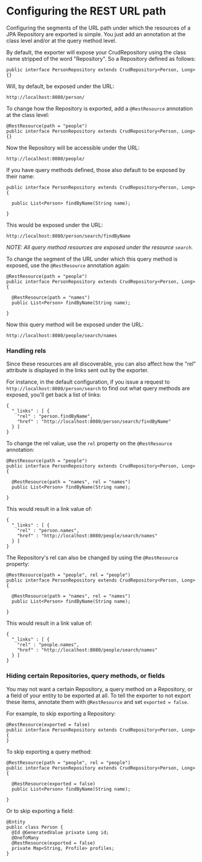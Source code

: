 # Configuring the REST URL path

Configuring the segments of the URL path under which the resources of a JPA Repository are exported is simple. You just add an annotation at the class level and/or at the query method level.

By default, the exporter will expose your CrudRepository using the class name stripped of the word "Repository". So a Repository defined as follows:

    public interface PersonRepository extends CrudRepository<Person, Long> {}

Will, by default, be exposed under the URL:

    http://localhost:8080/person/

To change how the Repository is exported, add a `@RestResource` annotation at the class level:

    @RestResource(path = "people")
    public interface PersonRepository extends CrudRepository<Person, Long> {}

Now the Repository will be accessible under the URL:

    http://localhost:8080/people/

If you have query methods defined, those also default to be exposed by their name:

    public interface PersonRepository extends CrudRepository<Person, Long> {

      public List<Person> findByName(String name);

    }

This would be exposed under the URL:

    http://localhost:8080/person/search/findByName

_NOTE: All query method resources are exposed under the resource `search`._

To change the segment of the URL under which this query method is exposed, use the `@RestResource` annotation again:

    @RestResource(path = "people")
    public interface PersonRepository extends CrudRepository<Person, Long> {

      @RestResource(path = "names")
      public List<Person> findByName(String name);

    }

Now this query method will be exposed under the URL:

    http://localhost:8080/people/search/names

### Handling rels

Since these resources are all discoverable, you can also affect how the "rel" attribute is displayed in the links sent out by the exporter.

For instance, in the default configuration, if you issue a request to `http://localhost:8080/person/search` to find out what query methods are exposed, you'll get back a list of links:

    {
      "_links" : [ {
        "rel" : "person.findByName",
        "href" : "http://localhost:8080/person/search/findByName"
      } ]
    }

To change the rel value, use the `rel` property on the `@RestResource` annotation:

    @RestResource(path = "people")
    public interface PersonRepository extends CrudRepository<Person, Long> {

      @RestResource(path = "names", rel = "names")
      public List<Person> findByName(String name);

    }

This would result in a link value of:

    {
      "_links" : [ {
        "rel" : "person.names",
        "href" : "http://localhost:8080/people/search/names"
      } ]
    }

The Repository's rel can also be changed by using the `@RestResource` property:

    @RestResource(path = "people", rel = "people")
    public interface PersonRepository extends CrudRepository<Person, Long> {

      @RestResource(path = "names", rel = "names")
      public List<Person> findByName(String name);

    }

This would result in a link value of:

    {
      "_links" : [ {
        "rel" : "people.names",
        "href" : "http://localhost:8080/people/search/names"
      } ]
    }

### Hiding certain Repositories, query methods, or fields

You may not want a certain Repository, a query method on a Repository, or a field of your entity to be exported at all. To tell the exporter to not export these items, annotate them with `@RestResource` and set `exported = false`.

For example, to skip exporting a Repository:

    @RestResource(exported = false)
    public interface PersonRepository extends CrudRepository<Person, Long> {
    }

To skip exporting a query method:

    @RestResource(path = "people", rel = "people")
    public interface PersonRepository extends CrudRepository<Person, Long> {

      @RestResource(exported = false)
      public List<Person> findByName(String name);

    }

Or to skip exporting a field:

    @Entity
    public class Person {
      @Id @GeneratedValue private Long id;
      @OneToMany
      @RestResource(exported = false)
      private Map<String, Profile> profiles;
    }

